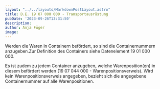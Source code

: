 ```yaml
---
layout: "../../layouts/MarkdownPostLayout.astro"
title: D.E. 19 07 000 000 - Transportausrüstung
pubDate: '2023-09-26T13:31:50'
description: 
author: Anja Füger
image: 
---
```


Werden die Waren in Containern befördert, so sind die Containernummern anzugeben.Zur Definition des Containers siehe Datenelement 19 01 000 000.

Es ist zudem zu jedem Container anzugeben, welche Warenposition(en) in diesem befördert werden (19 07 044 000 - Warenpositionsverweis). Wird kein Warenpositionsverweis angegeben, bezieht sich die angegebene Containernummer auf alle Warenpositionen.